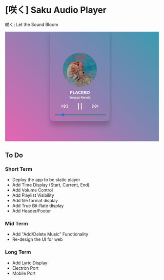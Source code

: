 # [咲く] Saku Audio Player
咲く: Let the Sound Bloom

![咲く](./misc/sample1.jpg)

## To Do
### Short Term
- Deploy the app to be static player
- Add Time Display (Start, Current, End)
- Add Volume Control
- Add Playlist Visibility
- Add file format display
- Add True Bit-Rate display
- Add Header/Footer

### Mid Term
- Add "Add/Delete Music" Functionality
- Re-design the UI for web

### Long Term
- Add Lyric Display
- Electron Port
- Mobile Port